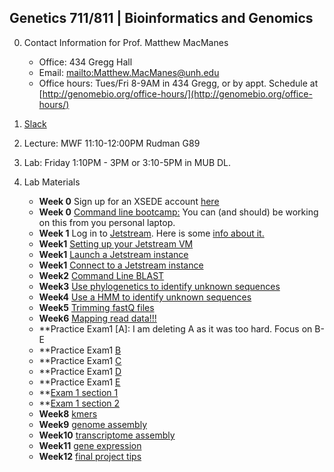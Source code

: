## Genetics 711/811 | Bioinformatics and Genomics

0. Contact Information for Prof. Matthew MacManes

    - Office: 434 Gregg Hall
    - Email: <mailto:Matthew.MacManes@unh.edu>
    - Office hours: Tues/Fri 8-9AM in 434 Gregg, or by appt. Schedule at [http://genomebio.org/office-hours/](http://genomebio.org/office-hours/)

1. [Slack](https://gen711s18.slack.com/)

2. Lecture: MWF 11:10-12:00PM Rudman G89

3. Lab: Friday 1:10PM - 3PM or 3:10-5PM in MUB DL.

4. Lab Materials
    - **Week 0** Sign up for an XSEDE account [here](https://www.xsede.org/web/xup/my-xsede?p_p_id=58&p_p_lifecycle=0&p_p_state=maximized&p_p_mode=view&_58_struts_action=%2Flogin%2Fcreate_account)
    - **Week 0** [Command line bootcamp:](http://rik.smith-unna.com/command_line_bootcamp/) You can (and should) be working on this from you personal laptop.
    - **Week 1** Log in to [Jetstream](https://use.jetstream-cloud.org/). Here is some [info about it.](https://iujetstream.atlassian.net/wiki/spaces/JWT/pages/17465367/System+Overview)
    - **Week1** [Setting up your Jetstream VM](usingssh.md)
    - **Week1** [Launch a Jetstream instance](jetstream.md)
    - **Week1** [Connect to a Jetstream instance](connect.md)
    - **Week2** [Command Line BLAST](lab1_blast.md)
    - **Week3** [Use phylogenetics to identify unknown sequences](phylogenetics.md)
    - **Week4** [Use a HMM to identify unknown sequences](hmmer.md)
    - **Week5** [Trimming fastQ files](trimming.md)
    - **Week6** [Mapping read data!!!](mapping.md)
    - **Practice Exam1 [A]: I am deleting A as it was too hard. Focus on B-E
    - **Practice Exam1 [B](lab_exam1.md)
    - **Practice Exam1 [C](lab_exam1a.md)
    - **Practice Exam1 [D](lab_exam1b.md)
    - **Practice Exam1 [E](lab_exam1c.md)
    - **[Exam 1 section 1](exam1a.md)
    - **[Exam 1 section 2](exam1b.md)
    - **Week8** [kmers](khmer.md)
    - **Week9** [genome assembly](bacterial_assembly.md)
    - **Week10** [transcriptome assembly](transcriptome.md)
    - **Week11** [gene expression](expression.md)
    - **Week12** [final project tips](final_project.md)
